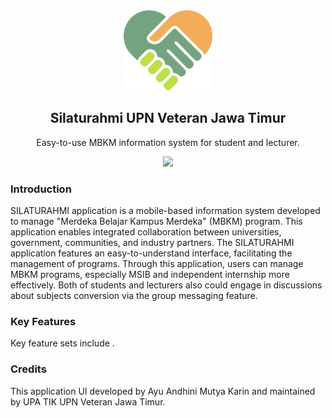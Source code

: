 <div align="center">
<a href="https://frappehealth.com">
    <img src="https://github.com/aghniqisthi/Silaturahmi_Apps/blob/main/app/src/main/res/drawable/splash.png" height="128" alt="Silaturahmi Logo">
  </a>
  <h2>Silaturahmi UPN Veteran Jawa Timur</h2>
  <p align="center">
    <p>Easy-to-use MBKM information system for student and lecturer.</p>
  </p>
  
 <div align="center" style="max-height: 40px;">
    <a href="https://play.google.com/store/apps/details?id=com.upnvjatim.silaturahmi">
        <img src="https://github.com/user-attachments/assets/66d91063-ced9-4322-b77b-abdd4391eea5" height="40">
    </a>
 </div>

</div>

### Introduction

SILATURAHMI application is a mobile-based information system developed to manage "Merdeka Belajar Kampus Merdeka" (MBKM) program. This application enables integrated collaboration between universities, government, communities, and industry partners. The SILATURAHMI application features an easy-to-understand interface, facilitating the management of programs. Through this application, users can manage MBKM programs, especially MSIB and independent internship more effectively. Both of students and lecturers also could engage in discussions about subjects conversion via the group messaging feature.

### Key Features

Key feature sets include .

### Credits

This application UI developed by Ayu Andhini Mutya Karin and maintained by UPA TIK UPN Veteran Jawa Timur.
